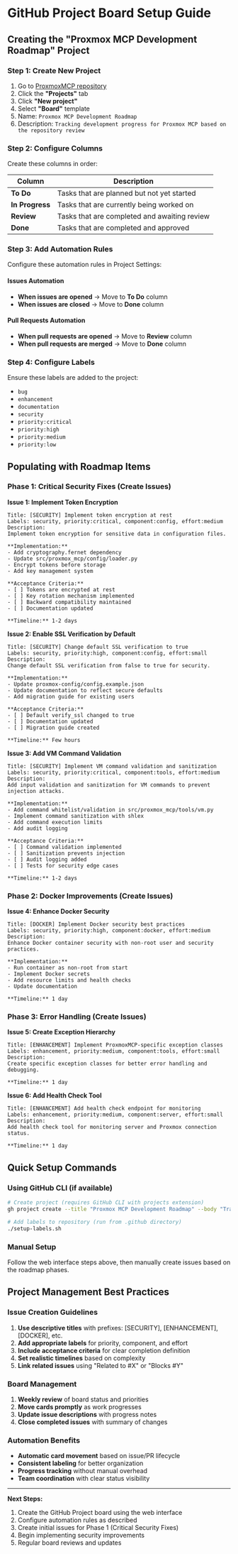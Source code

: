 # GitHub Project Board Setup Guide

## Creating the "Proxmox MCP Development Roadmap" Project

### Step 1: Create New Project

1. Go to [ProxmoxMCP repository](https://github.com/basher83/ProxmoxMCP)
2. Click the **"Projects"** tab
3. Click **"New project"**
4. Select **"Board"** template
5. Name: `Proxmox MCP Development Roadmap`
6. Description: `Tracking development progress for Proxmox MCP based on the repository review`

### Step 2: Configure Columns

Create these columns in order:

| Column | Description |
|--------|-------------|
| **To Do** | Tasks that are planned but not yet started |
| **In Progress** | Tasks that are currently being worked on |
| **Review** | Tasks that are completed and awaiting review |
| **Done** | Tasks that are completed and approved |

### Step 3: Add Automation Rules

Configure these automation rules in Project Settings:

#### Issues Automation

- **When issues are opened** → Move to **To Do** column
- **When issues are closed** → Move to **Done** column

#### Pull Requests Automation  

- **When pull requests are opened** → Move to **Review** column
- **When pull requests are merged** → Move to **Done** column

### Step 4: Configure Labels

Ensure these labels are added to the project:

- `bug`
- `enhancement`
- `documentation`
- `security`
- `priority:critical`
- `priority:high`
- `priority:medium`
- `priority:low`

## Populating with Roadmap Items

### Phase 1: Critical Security Fixes (Create Issues)

**Issue 1: Implement Token Encryption**

```
Title: [SECURITY] Implement token encryption at rest
Labels: security, priority:critical, component:config, effort:medium
Description:
Implement token encryption for sensitive data in configuration files.

**Implementation:**
- Add cryptography.fernet dependency
- Update src/proxmox_mcp/config/loader.py
- Encrypt tokens before storage
- Add key management system

**Acceptance Criteria:**
- [ ] Tokens are encrypted at rest
- [ ] Key rotation mechanism implemented
- [ ] Backward compatibility maintained
- [ ] Documentation updated

**Timeline:** 1-2 days
```

**Issue 2: Enable SSL Verification by Default**

```
Title: [SECURITY] Change default SSL verification to true
Labels: security, priority:high, component:config, effort:small
Description:
Change default SSL verification from false to true for security.

**Implementation:**
- Update proxmox-config/config.example.json
- Update documentation to reflect secure defaults
- Add migration guide for existing users

**Acceptance Criteria:**
- [ ] Default verify_ssl changed to true
- [ ] Documentation updated
- [ ] Migration guide created

**Timeline:** Few hours
```

**Issue 3: Add VM Command Validation**

```
Title: [SECURITY] Implement VM command validation and sanitization
Labels: security, priority:critical, component:tools, effort:medium
Description:
Add input validation and sanitization for VM commands to prevent injection attacks.

**Implementation:**
- Add command whitelist/validation in src/proxmox_mcp/tools/vm.py
- Implement command sanitization with shlex
- Add command execution limits
- Add audit logging

**Acceptance Criteria:**
- [ ] Command validation implemented
- [ ] Sanitization prevents injection
- [ ] Audit logging added
- [ ] Tests for security edge cases

**Timeline:** 1-2 days
```

### Phase 2: Docker Improvements (Create Issues)

**Issue 4: Enhance Docker Security**

```
Title: [DOCKER] Implement Docker security best practices
Labels: security, priority:high, component:docker, effort:medium
Description:
Enhance Docker container security with non-root user and security practices.

**Implementation:**
- Run container as non-root from start
- Implement Docker secrets
- Add resource limits and health checks
- Update documentation

**Timeline:** 1 day
```

### Phase 3: Error Handling (Create Issues)

**Issue 5: Create Exception Hierarchy**

```
Title: [ENHANCEMENT] Implement ProxmoxMCP-specific exception classes
Labels: enhancement, priority:medium, component:tools, effort:small
Description:
Create specific exception classes for better error handling and debugging.

**Timeline:** 1 day
```

**Issue 6: Add Health Check Tool**

```
Title: [ENHANCEMENT] Add health check endpoint for monitoring
Labels: enhancement, priority:medium, component:server, effort:small
Description:
Add health check tool for monitoring server and Proxmox connection status.

**Timeline:** 1 day
```

## Quick Setup Commands

### Using GitHub CLI (if available)

```bash
# Create project (requires GitHub CLI with projects extension)
gh project create --title "Proxmox MCP Development Roadmap" --body "Tracking development progress for Proxmox MCP"

# Add labels to repository (run from .github directory)
./setup-labels.sh
```

### Manual Setup

Follow the web interface steps above, then manually create issues based on the roadmap phases.

## Project Management Best Practices

### Issue Creation Guidelines

1. **Use descriptive titles** with prefixes: [SECURITY], [ENHANCEMENT], [DOCKER], etc.
2. **Add appropriate labels** for priority, component, and effort
3. **Include acceptance criteria** for clear completion definition
4. **Set realistic timelines** based on complexity
5. **Link related issues** using "Related to #X" or "Blocks #Y"

### Board Management

1. **Weekly review** of board status and priorities
2. **Move cards promptly** as work progresses
3. **Update issue descriptions** with progress notes
4. **Close completed issues** with summary of changes

### Automation Benefits

- **Automatic card movement** based on issue/PR lifecycle
- **Consistent labeling** for better organization
- **Progress tracking** without manual overhead
- **Team coordination** with clear status visibility

---

**Next Steps:**

1. Create the GitHub Project board using the web interface
2. Configure automation rules as described
3. Create initial issues for Phase 1 (Critical Security Fixes)
4. Begin implementing security improvements
5. Regular board reviews and updates
